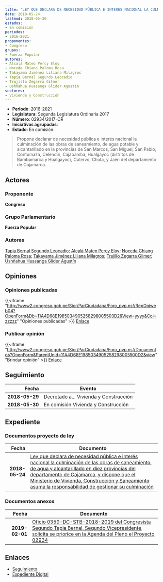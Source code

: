 ```yaml
---
title: "LEY QUE DECLARA DE NECESIDAD PÚBLICA E INTERÉS NACIONAL LA CULMINACIÓN DE LAS OBRAS DE SANEAMIENTO DE AGUA Y ALCANTARILLADO EN DIEZ PROVINCIAS DEL DEPARTAMENTO DE CAJAMARCA, Y DISPONE QUE EL MINISTERIO DE VIVIENDA, CONSTRUCCIÓN Y SANEAMIENTO ASUMA LA RESPONSABILIDAD DE GESTIONAR SU CULMINACIÓN"
date: 2018-05-24
lastmod: 2018-05-30
estados:
- En comisión
periodos:
- 2016-2021
proponentes:
- Congreso
grupos:
- Fuerza Popular
autores:
- Alcalá Mateo Percy Eloy
- Noceda Chiang Paloma Rosa
- Takayama Jiménez Liliana Milagros
- Tapia Bernal Segundo Leocadio
- Trujillo Zegarra Gilmer
- Ushñahua Huasanga Glider Agustín
sectores:
- Vivienda y Construcción
---
```

- **Periodo**: 2016-2021
- **Legislatura**: Segunda Legislatura Ordinaria 2017
- **Número**: 02934/2017-CR
- **Iniciativas agrupadas**: 
- **Estado**: En comisión

> Propone declarar de necesidad pública e interés nacional la culminación de las obras de saneamiento, de agua potable y alcantarillado en la provincias de San Marcos, San Miguel, San Pablo, Contumazá, Celendín, Cajabamba, Hualgayoc (distritos de Bambamarca y Hualgayoc), Cutervo, Chota, y Jaén del departamento de Cajamarca.


## Actores

### Proponente

**Congreso**

### Grupo Parlamentario

**Fuerza Popular**

### Autores

[Tapia Bernal Segundo Leocadio](mailto:mailto:stapia@congreso.gob.pe); [Alcalá Mateo Percy Eloy](mailto:mailto:palcala@congreso.gob.pe); [Noceda Chiang Paloma Rosa](mailto:mailto:pnoceda@congreso.gob.pe); [Takayama Jiménez Liliana Milagros](mailto:mailto:ltakayama@congreso.gob.pe); [Trujillo Zegarra Gilmer](mailto:mailto:gtrujilloz@congreso.gob.pe); [Ushñahua Huasanga Glider Agustín](mailto:mailto:gushnahua@congreso.gob.pe)

## Opiniones

### Opiniones publicadas

{{<iframe "http://www2.congreso.gob.pe/Sicr/ParCiudadana/Foro_pvp.nsf/RepOpiweb04?OpenForm&Db=11A4D68E1985034905258298005500D2&View=yyyy&Col=zzzzz" "Opiniones publicadas" >}}
[Enlace](http://www2.congreso.gob.pe/Sicr/ParCiudadana/Foro_pvp.nsf/RepOpiweb04?OpenForm&Db=11A4D68E1985034905258298005500D2&View=yyyy&Col=zzzzz)

### Publicar opinión

{{<iframe "http://www2.congreso.gob.pe/Sicr/ParCiudadana/Foro_pvp.nsf/Documentos?OpenForm&ParentUnid=11A4D68E1985034905258298005500D2&view" "Brindar opinión" >}}
[Enlace](http://www2.congreso.gob.pe/Sicr/ParCiudadana/Foro_pvp.nsf/Documentos?OpenForm&ParentUnid=11A4D68E1985034905258298005500D2&view)


## Seguimiento

| Fecha | Evento |
|------:|--------|
| **2018-05-29** | Decretado a... Vivienda y Construcción |
| **2018-05-30** | En comisión Vivienda y Construcción |

## Expediente

### Documentos proyecto de ley

| Fecha | Documento |
|------:|-----------|
| **2018-05-24** | [Ley que declara de necesidad pública e interés nacional la culminación de las obras de saneamiento, de agua y alcantarillado en diez provincias del departamento de Cajamarca, y dispone que el Ministerio de Vivienda, Construcción y Saneamiento asuma la responsabilidad de gestionar su culminación](http://www.leyes.congreso.gob.pe/Documentos/2016_2021/Proyectos_de_Ley_y_de_Resoluciones_Legislativas/PL0293420180524..pdf) |

### Documentos anexos

| Fecha | Documento |
|------:|-----------|
| **2019-02-01** | [Oficio 0359-DC-STB-2018-2019 del Congresista Segundo Tapia Bernal, Segundo Vicepresidente, solicita se priorice en la Agenda del Pleno el Proyecto 02934](http://www.leyes.congreso.gob.pe/Documentos/2016_2021/Oficios/Congresistas/OFICIO-0359-DC-STB-2018-2019.pdf) |

## Enlaces

- [Seguimiento](http://www2.congreso.gob.pe/Sicr/TraDocEstProc/CLProLey2016.nsf/f7fff46988ca05b1052578e100829cc7/dac640aaa1a749830525829800586bde?OpenDocument)
- [Expediente Digital](http://www2.congreso.gob.pe/Sicr/TraDocEstProc/Expvirt_2011.nsf/visbusqptramdoc1621/02934?opendocument)


